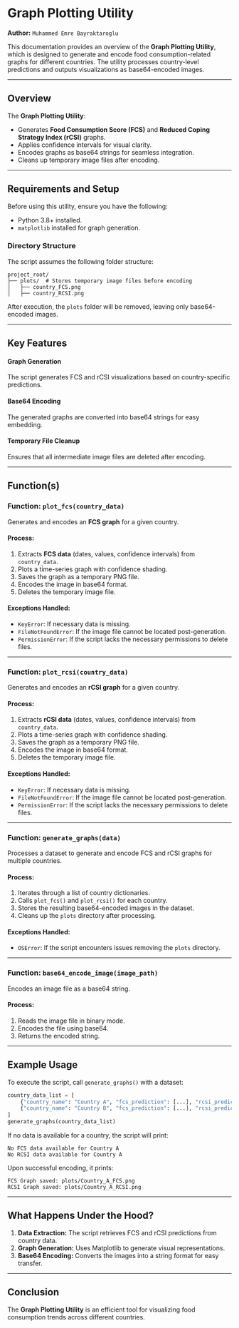 # Graph Plotting Utility

**Author:** `Muhammed Emre Bayraktaroglu`

This documentation provides an overview of the **Graph Plotting Utility**, which is designed to generate and encode food consumption-related graphs for different countries. The utility processes country-level predictions and outputs visualizations as base64-encoded images.

---

## Overview

The **Graph Plotting Utility**:
- Generates **Food Consumption Score (FCS)** and **Reduced Coping Strategy Index (rCSI)** graphs.
- Applies confidence intervals for visual clarity.
- Encodes graphs as base64 strings for seamless integration.
- Cleans up temporary image files after encoding.

---

## Requirements and Setup

Before using this utility, ensure you have the following:
- Python 3.8+ installed.
- `matplotlib` installed for graph generation.

### Directory Structure

The script assumes the following folder structure:
```plaintext
project_root/
├── plots/  # Stores temporary image files before encoding
│   ├── country_FCS.png
│   ├── country_RCSI.png
```
After execution, the `plots` folder will be removed, leaving only base64-encoded images.

---

## Key Features

#### Graph Generation
The script generates FCS and rCSI visualizations based on country-specific predictions.

#### Base64 Encoding
The generated graphs are converted into base64 strings for easy embedding.

#### Temporary File Cleanup
Ensures that all intermediate image files are deleted after encoding.

---

## Function(s)

### **Function:** `plot_fcs(country_data)`
Generates and encodes an **FCS graph** for a given country.

#### **Process:**
1. Extracts **FCS data** (dates, values, confidence intervals) from `country_data`.
2. Plots a time-series graph with confidence shading.
3. Saves the graph as a temporary PNG file.
4. Encodes the image in base64 format.
5. Deletes the temporary image file.

#### **Exceptions Handled:**
- `KeyError`: If necessary data is missing.
- `FileNotFoundError`: If the image file cannot be located post-generation.
- `PermissionError`: If the script lacks the necessary permissions to delete files.

---

### **Function:** `plot_rcsi(country_data)`
Generates and encodes an **rCSI graph** for a given country.

#### **Process:**
1. Extracts **rCSI data** (dates, values, confidence intervals) from `country_data`.
2. Plots a time-series graph with confidence shading.
3. Saves the graph as a temporary PNG file.
4. Encodes the image in base64 format.
5. Deletes the temporary image file.

#### **Exceptions Handled:**
- `KeyError`: If necessary data is missing.
- `FileNotFoundError`: If the image file cannot be located post-generation.
- `PermissionError`: If the script lacks the necessary permissions to delete files.

---

### **Function:** `generate_graphs(data)`
Processes a dataset to generate and encode FCS and rCSI graphs for multiple countries.

#### **Process:**
1. Iterates through a list of country dictionaries.
2. Calls `plot_fcs()` and `plot_rcsi()` for each country.
3. Stores the resulting base64-encoded images in the dataset.
4. Cleans up the `plots` directory after processing.

#### **Exceptions Handled:**
- `OSError`: If the script encounters issues removing the `plots` directory.

---

### **Function:** `base64_encode_image(image_path)`
Encodes an image file as a base64 string.

#### **Process:**
1. Reads the image file in binary mode.
2. Encodes the file using base64.
3. Returns the encoded string.

---

## Example Usage

To execute the script, call `generate_graphs()` with a dataset:
```python
country_data_list = [
    {"country_name": "Country A", "fcs_prediction": [...], "rcsi_prediction": [...]},
    {"country_name": "Country B", "fcs_prediction": [...], "rcsi_prediction": [...]},
]
generate_graphs(country_data_list)
```

If no data is available for a country, the script will print:
```plaintext
No FCS data available for Country A
No RCSI data available for Country A
```

Upon successful encoding, it prints:
```plaintext
FCS Graph saved: plots/Country_A_FCS.png
RCSI Graph saved: plots/Country_A_RCSI.png
```

---

## What Happens Under the Hood?

1. **Data Extraction:** The script retrieves FCS and rCSI predictions from country data.
2. **Graph Generation:** Uses Matplotlib to generate visual representations.
3. **Base64 Encoding:** Converts the images into a string format for easy transfer.
---

## Conclusion

The **Graph Plotting Utility** is an efficient tool for visualizing food consumption trends across different countries.

